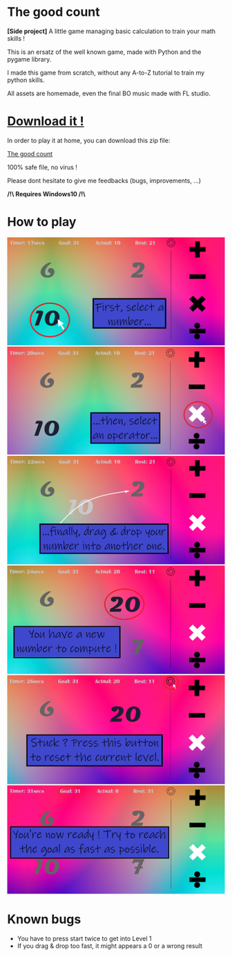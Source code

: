 # The good count

**[Side project]** A little game managing basic calculation to train your math skills !

This is an ersatz of the well known game, made with Python and the pygame library.

I made this game from scratch, without any A-to-Z tutorial to train my python skills.

All assets are homemade, even the final BO music made with FL studio.


# [Download it !](https://github.com/Zararthustra/The_good_count/raw/main/The_good_count_folder.zip)

In order to play it at home, you can download this zip file:

[The good count](https://github.com/Zararthustra/The_good_count/raw/main/The_good_count_folder.zip)

100% safe file, no virus !

Please dont hesitate to give me feedbacks (bugs, improvements, ...)

**/!\ Requires Windows10 /!\\**


# How to play

![alt text](https://github.com/Zararthustra/Maka/blob/main/assets/first_tuto.png)
![alt text](https://github.com/Zararthustra/Maka/blob/main/assets/second_tuto.png)
![alt text](https://github.com/Zararthustra/Maka/blob/main/assets/third_tuto.png)
![alt text](https://github.com/Zararthustra/Maka/blob/main/assets/fourth_tuto.png)
![alt text](https://github.com/Zararthustra/Maka/blob/main/assets/fifth_tuto.png)
![alt text](https://github.com/Zararthustra/Maka/blob/main/assets/sixth_tuto.png)


# Known bugs

- You have to press start twice to get into Level 1
- If you drag & drop too fast, it might appears a 0 or a wrong result
